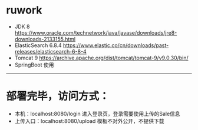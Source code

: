 # ruwork
* JDK 8   https://www.oracle.com/technetwork/java/javase/downloads/jre8-downloads-2133155.html 
* ElasticSearch 6.8.4 https://www.elastic.co/cn/downloads/past-releases/elasticsearch-6-8-4
* Tomcat 9 https://archive.apache.org/dist/tomcat/tomcat-9/v9.0.30/bin/
* SpringBoot 使用
-----------
# 部署完毕，访问方式：
* 本机：localhost:8080/login 进入登录页，登录需要使用上传的Sale信息
* 上传入口：localhost:8080/upload 模板不对外公开，不提供下载

